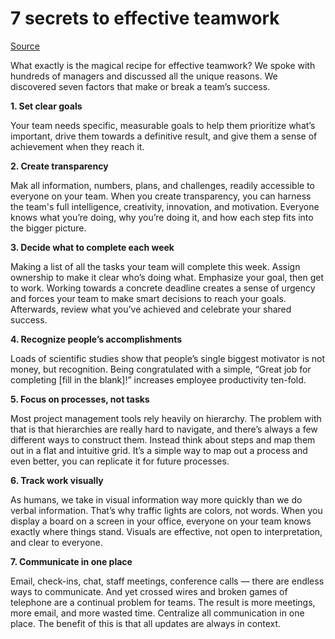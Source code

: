 # 7 secrets to effective teamwork

[Source](https://monday.com/blog/effective-teamwork)

What exactly is the magical recipe for effective teamwork? We spoke with hundreds of managers and discussed all the unique reasons. We discovered seven factors that make or break a team’s success.

**1. Set clear goals**

Your team needs specific, measurable goals to help them prioritize what’s important, drive them towards a definitive result, and give them a sense of achievement when they reach it. 

**2. Create transparency**

Mak all information, numbers, plans, and challenges, readily accessible to everyone on your team. When you create transparency, you can harness the team's full intelligence, creativity, innovation, and motivation. Everyone knows what you’re doing, why you’re doing it, and how each step fits into the bigger picture. 

**3. Decide what to complete each week**

Making a list of all the tasks your team will complete this week. Assign ownership to make it clear who’s doing what. Emphasize your goal, then get to work. Working towards a concrete deadline creates a sense of urgency and forces your team to make smart decisions to reach your goals. Afterwards, review what you’ve achieved and celebrate your shared success.

**4. Recognize people’s accomplishments**

Loads of scientific studies show that people’s single biggest motivator is not money, but recognition. Being congratulated with a simple, “Great job for completing [fill in the blank]!” increases employee productivity ten-fold.

**5. Focus on processes, not tasks**

Most project management tools rely heavily on hierarchy. The problem with that is that hierarchies are really hard to navigate, and there’s always a few different ways to construct them. Instead think about steps and map them out in a flat and intuitive grid. It’s a simple way to map out a process and even better, you can replicate it for future processes.

**6. Track work visually**

As humans, we take in visual information way more quickly than we do verbal information. That’s why traffic lights are colors, not words. When you display a board on a screen in your office, everyone on your team knows exactly where things stand. Visuals are effective, not open to interpretation, and clear to everyone.

**7. Communicate in one place**

Email, check-ins, chat, staff meetings, conference calls — there are endless ways to communicate. And yet crossed wires and broken games of telephone are a continual problem for teams. The result is more meetings, more email, and more wasted time. Centralize all communication in one place. The benefit of this is that all updates are always in context.
